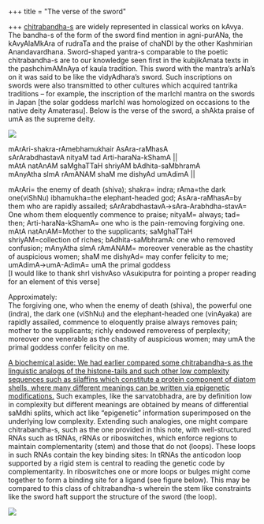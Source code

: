 +++
title = "The verse of the sword"

+++
[chitrabandha-s](https://manasataramgini.wordpress.com/2013/01/06/between-the-rasarnava-and-the-chitrabandha-s/ "Between the rasArNava and the chitrabandha-s")
are widely represented in classical works on kAvya. The bandha-s of the
form of the sword find mention in agni-purANa, the kAvyAlaMkAra of
rudraTa and the praise of chaNDI by the other Kashmirian Anandavardhana.
Sword-shaped yantra-s comparable to the poetic chitrabandha-s are to our
knowledge seen first in the kubjikAmata texts in the pashchimAMnAya of
kaula tradition. This sword with the mantra’s arNa’s on it was said to
be like the vidyAdhara’s sword. Such inscriptions on swords were also
transmitted to other cultures which acquired tantrika traditions – for
example, the inscription of the marIchI mantra on the swords in Japan
\[the solar goddess marIchI was homologized on occasions to the native
deity Amaterasu\]. Below is the verse of the sword, a shAkta praise of
umA as the supreme deity.

[![](https://lh5.googleusercontent.com/-f8IgjaGktmY/UsJWg2NzJ-I/AAAAAAAAC1I/ijGcMbdQhvY/s640/sword_durgA.jpg)](https://picasaweb.google.com/lh/photo/XGycuS8K-fkC_d6GSeBLSNMTjNZETYmyPJy0liipFm0?feat=embedwebsite)

mArAri-shakra-rAmebhamukhair AsAra-raMhasA  
sArArabdhastavA nityaM tad Arti-haraNa-kShamA ||  
mAtA natAnAM saMghaTTaH shriyAM bAdhita-saMbhramA  
mAnyAtha sImA rAmANAM shaM me dishyAd umAdimA ||

mArAri= the enemy of death (shiva); shakra= indra; rAma=the dark
one(viShNu) ibhamukha=the elephant-headed god; AsAra-raMhasA=by them who
are rapidly assailed; sArArabdhastavA-\>sAra-Arabhdha-stavA= One whom
them eloquently commence to praise; nityaM= always; tad= then;
Arti-haraNa-kShamA= one who is the pain-removing forgiving one.  
mAtA natAnAM=Mother to the supplicants; saMghaTTaH shriyAM=collection of
riches; bAdhita-saMbhramA: one who removed confusion; mAnyAtha sImA
rAmANAM= moreover venerable as the chastity of auspicious women; shaM me
dishyAd= may confer felicity to me; umAdimA-\>umA-AdimA= umA the primal
goddess  
\[I would like to thank shrI vishvAso vAsukiputra for pointing a proper
reading for an element of this verse\]

Approximately:  
The forgiving one, who when the enemy of death (shiva), the powerful one
(indra), the dark one (viShNu) and the elephant-headed one (vinAyaka)
are rapidly assailed, commence to eloquently praise always removes pain;
mother to the supplicants; richly endowed removeress of perplexity;
moreover one venerable as the chastity of auspicious women; may umA the
primal goddess confer felicity on me.

[A biochemical aside: We had earlier compared some chitrabandha-s as the
linguistic analogs of the histone-tails and such other low complexity
sequences such as silaffins which constitute a protein component of
diatom shells, where many different meanings can be written via
epigenetic
modifications.](https://manasataramgini.wordpress.com/2013/01/06/between-the-rasarnava-and-the-chitrabandha-s/ "Between the rasArNava and the chitrabandha-s")
Such examples, like the sarvatobhadra, are by definition low in
complexity but different meanings are obtained by means of differential
saMdhi splits, which act like “epigenetic” information superimposed on
the underlying low complexity. Extending such analogies, one might
compare chitrabandha-s, such as the one provided in this note, with
well-structured RNAs such as tRNAs, rRNAs or riboswitches, which enforce
regions to maintain complementarity (stem) and those that do not
(loops). These loops in such RNAs contain the key binding sites: In
tRNAs the anticodon loop supported by a rigid stem is central to reading
the genetic code by complementarity. In riboswitches one or more loops
or bulges might come together to form a binding site for a ligand (see
figure below). This may be compared to this class of chitrabandha-s
wherein the stem like constraints like the sword haft support the
structure of the sword (the loop).

[![](https://lh5.googleusercontent.com/-EoFEykgS5S4/UsCCmMsk36I/AAAAAAAAC0Q/mRNY0pzITEc/s640/riboswitches.jpg)](https://picasaweb.google.com/lh/photo/zkaymHOm9Ptp5gJU4uBH5tMTjNZETYmyPJy0liipFm0?feat=embedwebsite)
